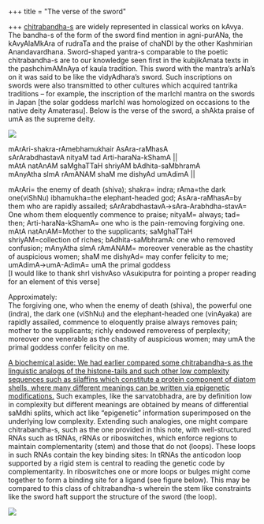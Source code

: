 +++
title = "The verse of the sword"

+++
[chitrabandha-s](https://manasataramgini.wordpress.com/2013/01/06/between-the-rasarnava-and-the-chitrabandha-s/ "Between the rasArNava and the chitrabandha-s")
are widely represented in classical works on kAvya. The bandha-s of the
form of the sword find mention in agni-purANa, the kAvyAlaMkAra of
rudraTa and the praise of chaNDI by the other Kashmirian Anandavardhana.
Sword-shaped yantra-s comparable to the poetic chitrabandha-s are to our
knowledge seen first in the kubjikAmata texts in the pashchimAMnAya of
kaula tradition. This sword with the mantra’s arNa’s on it was said to
be like the vidyAdhara’s sword. Such inscriptions on swords were also
transmitted to other cultures which acquired tantrika traditions – for
example, the inscription of the marIchI mantra on the swords in Japan
\[the solar goddess marIchI was homologized on occasions to the native
deity Amaterasu\]. Below is the verse of the sword, a shAkta praise of
umA as the supreme deity.

[![](https://lh5.googleusercontent.com/-f8IgjaGktmY/UsJWg2NzJ-I/AAAAAAAAC1I/ijGcMbdQhvY/s640/sword_durgA.jpg)](https://picasaweb.google.com/lh/photo/XGycuS8K-fkC_d6GSeBLSNMTjNZETYmyPJy0liipFm0?feat=embedwebsite)

mArAri-shakra-rAmebhamukhair AsAra-raMhasA  
sArArabdhastavA nityaM tad Arti-haraNa-kShamA ||  
mAtA natAnAM saMghaTTaH shriyAM bAdhita-saMbhramA  
mAnyAtha sImA rAmANAM shaM me dishyAd umAdimA ||

mArAri= the enemy of death (shiva); shakra= indra; rAma=the dark
one(viShNu) ibhamukha=the elephant-headed god; AsAra-raMhasA=by them who
are rapidly assailed; sArArabdhastavA-\>sAra-Arabhdha-stavA= One whom
them eloquently commence to praise; nityaM= always; tad= then;
Arti-haraNa-kShamA= one who is the pain-removing forgiving one.  
mAtA natAnAM=Mother to the supplicants; saMghaTTaH shriyAM=collection of
riches; bAdhita-saMbhramA: one who removed confusion; mAnyAtha sImA
rAmANAM= moreover venerable as the chastity of auspicious women; shaM me
dishyAd= may confer felicity to me; umAdimA-\>umA-AdimA= umA the primal
goddess  
\[I would like to thank shrI vishvAso vAsukiputra for pointing a proper
reading for an element of this verse\]

Approximately:  
The forgiving one, who when the enemy of death (shiva), the powerful one
(indra), the dark one (viShNu) and the elephant-headed one (vinAyaka)
are rapidly assailed, commence to eloquently praise always removes pain;
mother to the supplicants; richly endowed removeress of perplexity;
moreover one venerable as the chastity of auspicious women; may umA the
primal goddess confer felicity on me.

[A biochemical aside: We had earlier compared some chitrabandha-s as the
linguistic analogs of the histone-tails and such other low complexity
sequences such as silaffins which constitute a protein component of
diatom shells, where many different meanings can be written via
epigenetic
modifications.](https://manasataramgini.wordpress.com/2013/01/06/between-the-rasarnava-and-the-chitrabandha-s/ "Between the rasArNava and the chitrabandha-s")
Such examples, like the sarvatobhadra, are by definition low in
complexity but different meanings are obtained by means of differential
saMdhi splits, which act like “epigenetic” information superimposed on
the underlying low complexity. Extending such analogies, one might
compare chitrabandha-s, such as the one provided in this note, with
well-structured RNAs such as tRNAs, rRNAs or riboswitches, which enforce
regions to maintain complementarity (stem) and those that do not
(loops). These loops in such RNAs contain the key binding sites: In
tRNAs the anticodon loop supported by a rigid stem is central to reading
the genetic code by complementarity. In riboswitches one or more loops
or bulges might come together to form a binding site for a ligand (see
figure below). This may be compared to this class of chitrabandha-s
wherein the stem like constraints like the sword haft support the
structure of the sword (the loop).

[![](https://lh5.googleusercontent.com/-EoFEykgS5S4/UsCCmMsk36I/AAAAAAAAC0Q/mRNY0pzITEc/s640/riboswitches.jpg)](https://picasaweb.google.com/lh/photo/zkaymHOm9Ptp5gJU4uBH5tMTjNZETYmyPJy0liipFm0?feat=embedwebsite)
